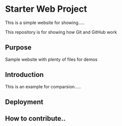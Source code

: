 # Starter Web Project

This is a simple website for showing.....

This repository is for showing how Git and GitHub work

## Purpose

Sample website with plenty of files for demos

## Introduction

This is an example for comparsion.....

## Deployment

## How to contribute..